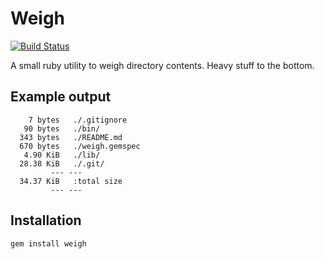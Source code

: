 # Weigh

[![Build Status](https://travis-ci.org/xaque208/weigh.png?branch=master)](https://travis-ci.org/xaque208/weigh)

A small ruby utility to weigh directory contents.  Heavy stuff to the bottom.

## Example output

        7 bytes   ./.gitignore
       90 bytes   ./bin/
      343 bytes   ./README.md
      670 bytes   ./weigh.gemspec
       4.90 KiB   ./lib/
      28.38 KiB   ./.git/
             --- ---
      34.37 KiB   :total size
             --- ---

## Installation

    gem install weigh

